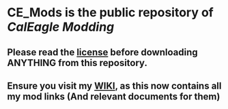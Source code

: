 # **CE_Mods** is the public repository of ***CalEagle Modding***

## Please read the [license](https://github.com/Eagle-Studios/CE_Mods?tab=License-1-ov-file#readme) before downloading ANYTHING from this repository.

## Ensure you visit my [WIKI](https://github.com/Eagle-Studios/CE_Mods/wiki), as this now contains all my mod links (And relevant documents for them)
